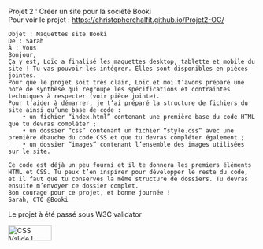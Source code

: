 Projet 2 : Créer un site pour la société Booki
<br/>
Pour voir le projet : https://christopherchalfit.github.io/Projet2-OC/



    Objet : Maquettes site Booki
    De : Sarah
    À : Vous
    Bonjour,
    Ça y est, Loïc a finalisé les maquettes desktop, tablette et mobile du site ! Tu vas pouvoir les intégrer. Elles sont disponibles en pièces jointes. 
    Pour que le projet soit très clair, Loïc et moi t’avons préparé une note de synthèse qui regroupe les spécifications et contraintes techniques à respecter (voir pièce jointe).
    Pour t’aider à démarrer, je t’ai préparé la structure de fichiers du site ainsi qu’une base de code : 
        • un fichier “index.html” contenant une première base du code HTML que tu devras compléter ; 
        • un dossier “css” contenant un fichier “style.css” avec une première ébauche du code CSS et que tu devras compléter également ; 
        • un dossier “images” contenant l’ensemble des images utilisées sur le site. 
     
    Ce code est déjà un peu fourni et il te donnera les premiers éléments HTML et CSS. Tu peux t’en inspirer pour développer le reste du code, et il faut que tu conserves la même structure de dossiers. Tu devras ensuite m’envoyer ce dossier complet.
    Bon courage pour ce projet, et bonne journée !
    Sarah, CTO @Booki
	
	

Le projet à été passé sous W3C validator
<p>
    <a href="http://jigsaw.w3.org/css-validator/check/referer">
        <img style="border:0;width:88px;height:31px"
            src="http://jigsaw.w3.org/css-validator/images/vcss"
            alt="CSS Valide !" />
    </a>
</p>
   